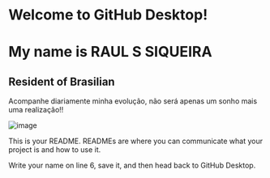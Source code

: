 # Welcome to GitHub Desktop!

<h1> My name is RAUL S SIQUEIRA</h1>
<h2>Resident of Brasilian</h2>

<p>Acompanhe diariamente minha evolução, não será apenas um sonho mais uma realização!!</p>


![image](https://github.com/Siqueira93/Siqueira93/assets/92484620/eb473c6a-d343-4857-aff6-6367f2e8a89b)









This is your README. READMEs are where you can communicate what your project is and how to use it.

Write your name on line 6, save it, and then head back to GitHub Desktop.

